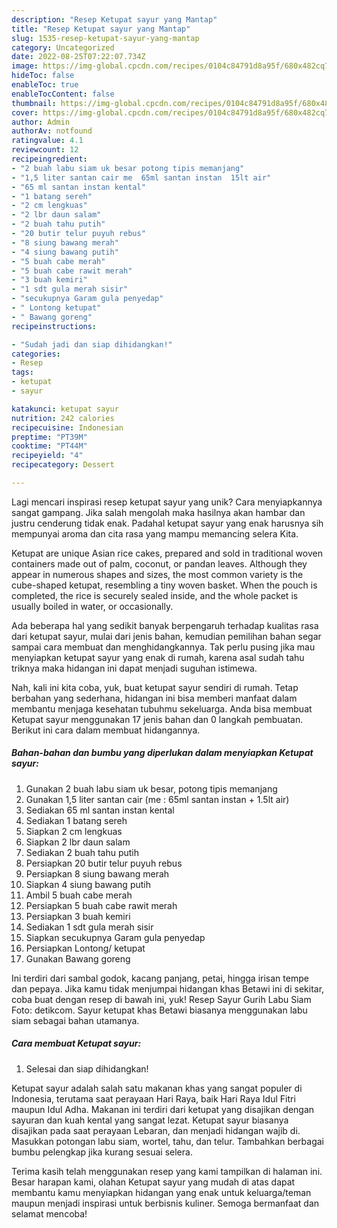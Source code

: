 ```yaml
---
description: "Resep Ketupat sayur yang Mantap"
title: "Resep Ketupat sayur yang Mantap"
slug: 1535-resep-ketupat-sayur-yang-mantap
category: Uncategorized
date: 2022-08-25T07:22:07.734Z
image: https://img-global.cpcdn.com/recipes/0104c84791d8a95f/680x482cq70/ketupat-sayur-foto-resep-utama.jpg
hideToc: false
enableToc: true
enableTocContent: false
thumbnail: https://img-global.cpcdn.com/recipes/0104c84791d8a95f/680x482cq70/ketupat-sayur-foto-resep-utama.jpg
cover: https://img-global.cpcdn.com/recipes/0104c84791d8a95f/680x482cq70/ketupat-sayur-foto-resep-utama.jpg
author: Admin
authorAv: notfound
ratingvalue: 4.1
reviewcount: 12
recipeingredient:
- "2 buah labu siam uk besar potong tipis memanjang"
- "1,5 liter santan cair me  65ml santan instan  15lt air"
- "65 ml santan instan kental"
- "1 batang sereh"
- "2 cm lengkuas"
- "2 lbr daun salam"
- "2 buah tahu putih"
- "20 butir telur puyuh rebus"
- "8 siung bawang merah"
- "4 siung bawang putih"
- "5 buah cabe merah"
- "5 buah cabe rawit merah"
- "3 buah kemiri"
- "1 sdt gula merah sisir"
- "secukupnya Garam gula penyedap"
- " Lontong ketupat"
- " Bawang goreng"
recipeinstructions:

- "Sudah jadi dan siap dihidangkan!"
categories:
- Resep
tags:
- ketupat
- sayur

katakunci: ketupat sayur 
nutrition: 242 calories
recipecuisine: Indonesian
preptime: "PT39M"
cooktime: "PT44M"
recipeyield: "4"
recipecategory: Dessert

---
```





Lagi mencari inspirasi resep ketupat sayur yang unik? Cara menyiapkannya sangat gampang. Jika salah mengolah maka hasilnya akan hambar dan justru cenderung tidak enak. Padahal ketupat sayur yang enak harusnya sih mempunyai aroma dan cita rasa yang mampu memancing selera Kita.





Ketupat are unique Asian rice cakes, prepared and sold in traditional woven containers made out of palm, coconut, or pandan leaves. Although they appear in numerous shapes and sizes, the most common variety is the cube-shaped ketupat, resembling a tiny woven basket. When the pouch is completed, the rice is securely sealed inside, and the whole packet is usually boiled in water, or occasionally.

Ada beberapa hal yang sedikit banyak berpengaruh terhadap kualitas rasa dari ketupat sayur, mulai dari jenis bahan, kemudian pemilihan bahan segar sampai cara membuat dan menghidangkannya. Tak perlu pusing jika mau menyiapkan ketupat sayur yang enak di rumah, karena asal sudah tahu triknya maka hidangan ini dapat menjadi suguhan istimewa.






Nah, kali ini kita coba, yuk, buat ketupat sayur sendiri di rumah. Tetap berbahan yang sederhana, hidangan ini bisa memberi manfaat dalam membantu menjaga kesehatan tubuhmu sekeluarga. Anda bisa membuat Ketupat sayur menggunakan 17 jenis bahan dan 0 langkah pembuatan. Berikut ini cara dalam membuat hidangannya.

<!--inarticleads1-->

##### Bahan-bahan dan bumbu yang diperlukan dalam menyiapkan Ketupat sayur:

1. Gunakan 2 buah labu siam uk besar, potong tipis memanjang
1. Gunakan 1,5 liter santan cair (me : 65ml santan instan + 1.5lt air)
1. Sediakan 65 ml santan instan kental
1. Sediakan 1 batang sereh
1. Siapkan 2 cm lengkuas
1. Siapkan 2 lbr daun salam
1. Sediakan 2 buah tahu putih
1. Persiapkan 20 butir telur puyuh rebus
1. Persiapkan 8 siung bawang merah
1. Siapkan 4 siung bawang putih
1. Ambil 5 buah cabe merah
1. Persiapkan 5 buah cabe rawit merah
1. Persiapkan 3 buah kemiri
1. Sediakan 1 sdt gula merah sisir
1. Siapkan secukupnya Garam gula penyedap
1. Persiapkan  Lontong/ ketupat
1. Gunakan  Bawang goreng


Ini terdiri dari sambal godok, kacang panjang, petai, hingga irisan tempe dan pepaya. Jika kamu tidak menjumpai hidangan khas Betawi ini di sekitar, coba buat dengan resep di bawah ini, yuk! Resep Sayur Gurih Labu Siam Foto: detikcom. Sayur ketupat khas Betawi biasanya menggunakan labu siam sebagai bahan utamanya. 

<!--inarticleads2-->

##### Cara membuat Ketupat sayur:


1. Selesai dan siap dihidangkan!

Ketupat sayur adalah salah satu makanan khas yang sangat populer di Indonesia, terutama saat perayaan Hari Raya, baik Hari Raya Idul Fitri maupun Idul Adha. Makanan ini terdiri dari ketupat yang disajikan dengan sayuran dan kuah kental yang sangat lezat. Ketupat sayur biasanya disajikan pada saat perayaan Lebaran, dan menjadi hidangan wajib di. Masukkan potongan labu siam, wortel, tahu, dan telur. Tambahkan berbagai bumbu pelengkap jika kurang sesuai selera. 

Terima kasih telah menggunakan resep yang kami tampilkan di halaman ini. Besar harapan kami, olahan Ketupat sayur yang mudah di atas dapat membantu kamu menyiapkan hidangan yang enak untuk keluarga/teman maupun menjadi inspirasi untuk berbisnis kuliner. Semoga bermanfaat dan selamat mencoba!
